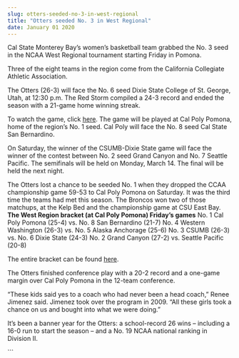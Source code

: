 ```yaml
---
slug: otters-seeded-no-3-in-west-regional
title: "Otters seeded No. 3 in West Regional"
date: January 01 2020
---
```


 
<p>
  Cal State Monterey Bay’s women’s basketball team grabbed the No. 3 seed in the
  NCAA West Regional tournament starting Friday in Pomona.
</p>
<p>
  Three of the eight teams in the region come from the California Collegiate
  Athletic Association.
</p>
<p>
  The Otters (26-3) will face the No. 6 seed Dixie State College of St. George,
  Utah, at 12:30 p.m. The Red Storm compiled a 24-3 record and ended the season
  with a 21-game home winning streak.
</p>
<p>
  To watch the game, click
  <a
    href="https://www.broncoathletics.com/sports/2010/11/8/GEN_1108103616.aspx?tab=fanzone"
    >here</a
  >. The game will be played at Cal Poly Pomona, home of the region’s No. 1
  seed. Cal Poly will face the No. 8 seed Cal State San Bernardino.
</p>
<p>
  On Saturday, the winner of the CSUMB-Dixie State game will face the winner of
  the contest between No. 2 seed Grand Canyon and No. 7 Seattle Pacific. The
  semifinals will be held on Monday, March 14. The final will be held the next
  night.
</p>
<p>
  The Otters lost a chance to be seeded No. 1 when they dropped the CCAA
  championship game 59-53 to Cal Poly Pomona on Saturday. It was the third time
  the teams had met this season. The Broncos won two of those matchups, at the
  Kelp Bed and the championship game at CSU East Bay.
  <strong>The West Region bracket (at Cal Poly Pomona) Friday’s games</strong>
  No. 1 Cal Poly Pomona (25-4) vs. No. 8 San Bernardino (21-7) No. 4 Western
  Washington (26-3) vs. No. 5 Alaska Anchorage (25-6) No. 3 CSUMB (26-3) vs. No.
  6 Dixie State (24-3) No. 2 Grand Canyon (27-2) vs. Seattle Pacific (20-8)
</p>
<p>
  The entire bracket can be found
  <a href="https://www.ncaa.com/brackets/basketball-women/d2/2011">here</a>.
</p>
<p>
  The Otters finished conference play with a 20-2 record and a one-game margin
  over Cal Poly Pomona in the 12-team conference.
</p>
<p>
  “These kids said yes to a coach who had never been a head coach,” Renee
  Jimenez said. Jimenez took over the program in 2009. “All these girls took a
  chance on us and bought into what we were doing.”
</p>
<p>
  It’s been a banner year for the Otters: a school-record 26 wins – including a
  16-0 run to start the season – and a No. 19 NCAA national ranking in Division
  II.
</p>
```
